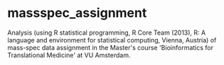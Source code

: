 # massspec_assignment
Analysis (using R statistical programming, R Core Team (2013), R: A language and environment for statistical computing, Vienna, Austria) of mass-spec data assignment in the Master's course 'Bioinformatics for Translational Medicine' at VU Amsterdam.

